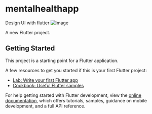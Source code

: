 # mentalhealthapp

Design UI with flutter
![image](https://user-images.githubusercontent.com/29312607/188213264-530134f4-c096-4ce4-9cd3-d00f3d4e6755.png)


A new Flutter project.

## Getting Started

This project is a starting point for a Flutter application.

A few resources to get you started if this is your first Flutter project:

- [Lab: Write your first Flutter app](https://docs.flutter.dev/get-started/codelab)
- [Cookbook: Useful Flutter samples](https://docs.flutter.dev/cookbook)

For help getting started with Flutter development, view the
[online documentation](https://docs.flutter.dev/), which offers tutorials,
samples, guidance on mobile development, and a full API reference.
